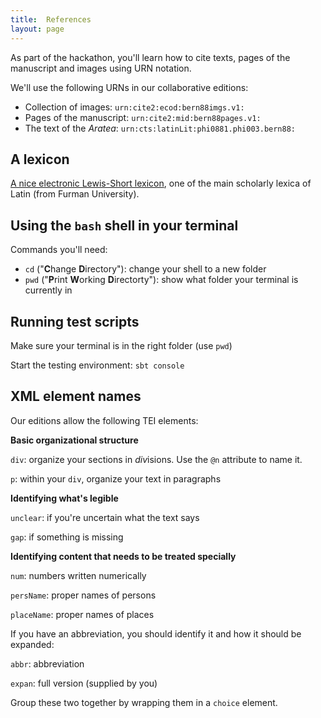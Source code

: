 ```yaml
---
title:  References
layout: page
---
```



As part of the hackathon, you'll learn how to cite texts, pages of the manuscript and images using URN notation.

We'll use the following URNs in our collaborative editions:


-   Collection of images: `urn:cite2:ecod:bern88imgs.v1:`
-   Pages of the manuscript: `urn:cite2:mid:bern88pages.v1:`
-   The text of the *Aratea*:  `urn:cts:latinLit:phi0881.phi003.bern88:`


## A lexicon

[A nice electronic Lewis-Short lexicon](http://folio2.furman.edu/lewis-short/index.html), one of the main scholarly lexica of Latin (from Furman University).



## Using the `bash` shell in your terminal

Commands you'll need:

-  `cd`  ("**C**hange **D**irectory"): change your shell to a new folder
-   `pwd`   ("**P**rint **W**orking **D**irectorty"): show what folder your terminal is currently in


## Running test scripts

Make sure your terminal is in the right folder (use `pwd`)

Start the testing environment:  `sbt console`


## XML element names


Our editions allow the following TEI elements:


**Basic organizational structure**

`div`:  organize your sections in *div*isions.  Use the `@n` attribute to name it.

`p`:  within your `div`, organize your text in paragraphs

**Identifying what's legible**

`unclear`: if you're uncertain what the text says

`gap`:  if something is missing


**Identifying content that needs to be treated specially**


`num`:  numbers written numerically

`persName`:  proper names of persons

`placeName`:  proper names of places

If you have an abbreviation, you should identify it and how it should be expanded:

`abbr`:  abbreviation

`expan`:  full version (supplied by you)

Group these two together by wrapping them in a `choice` element.
